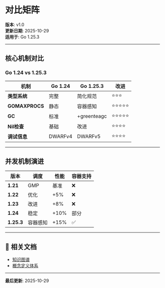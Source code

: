 ﻿# 对比矩阵

**版本**: v1.0  
**更新日期**: 2025-10-29  
**适用于**: Go 1.25.3

---

## 核心机制对比

### Go 1.24 vs 1.25.3

| 机制 | Go 1.24 | Go 1.25.3 | 改进 |
|------|---------|-----------|------|
| **类型系统** | 完整 | 简化规范 | ⭐⭐⭐ |
| **GOMAXPROCS** | 静态 | 容器感知 | ⭐⭐⭐⭐⭐ |
| **GC** | 标准 | +greenteagc | ⭐⭐⭐⭐⭐ |
| **Nil检查** | 基础 | 改进 | ⭐⭐⭐⭐ |
| **调试信息** | DWARFv4 | DWARFv5 | ⭐⭐⭐⭐ |

---

## 并发机制演进

| 版本 | 调度 | 性能 | 容器支持 |
|------|------|------|---------|
| **1.21** | GMP | 基准 | ❌ |
| **1.22** | 优化 | +5% | ❌ |
| **1.23** | 改进 | +8% | ❌ |
| **1.24** | 稳定 | +10% | 部分 |
| **1.25.3** | 容器感知 | +15% | ✅ |

---

## 🔗 相关文档

- [知识图谱](./00-知识图谱.md)
- [概念定义体系](./00-概念定义体系.md)

---

**最后更新**: 2025-10-29

